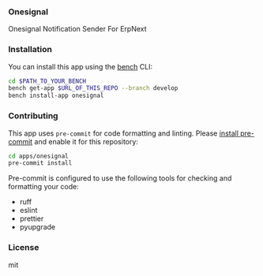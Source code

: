 ### Onesignal

Onesignal Notification Sender For ErpNext

### Installation

You can install this app using the [bench](https://github.com/frappe/bench) CLI:

```bash
cd $PATH_TO_YOUR_BENCH
bench get-app $URL_OF_THIS_REPO --branch develop
bench install-app onesignal
```

### Contributing

This app uses `pre-commit` for code formatting and linting. Please [install pre-commit](https://pre-commit.com/#installation) and enable it for this repository:

```bash
cd apps/onesignal
pre-commit install
```

Pre-commit is configured to use the following tools for checking and formatting your code:

- ruff
- eslint
- prettier
- pyupgrade

### License

mit
